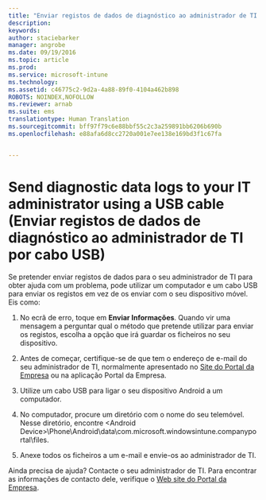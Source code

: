 ```yaml
---
title: "Enviar registos de dados de diagnóstico ao administrador de TI por cabo USB | Microsoft Intune"
description: 
keywords: 
author: staciebarker
manager: angrobe
ms.date: 09/19/2016
ms.topic: article
ms.prod: 
ms.service: microsoft-intune
ms.technology: 
ms.assetid: c46775c2-9d2a-4a88-89f0-4104a462b898
ROBOTS: NOINDEX,NOFOLLOW
ms.reviewer: arnab
ms.suite: ems
translationtype: Human Translation
ms.sourcegitcommit: bff97f79c6e88bbf55c2c3a259891bb6206b690b
ms.openlocfilehash: e88afa6d8cc2720a001e7ee138e169bd3f1c67fa


---
```



# Send diagnostic data logs to your IT administrator using a USB cable (Enviar registos de dados de diagnóstico ao administrador de TI por cabo USB)

Se pretender enviar registos de dados para o seu administrador de TI para obter ajuda com um problema, pode utilizar um computador e um cabo USB para enviar os registos em vez de os enviar com o seu dispositivo móvel. Eis como:

1.  No ecrã de erro, toque em **Enviar Informações**. Quando vir uma mensagem a perguntar qual o método que pretende utilizar para enviar os registos, escolha a opção que irá guardar os ficheiros no seu dispositivo.

2.  Antes de começar, certifique-se de que tem o endereço de e-mail do seu administrador de TI, normalmente apresentado no [Site do Portal da Empresa](http://portal.manage.microsoft.com) ou na aplicação Portal da Empresa.

2.  Utilize um cabo USB para ligar o seu dispositivo Android a um computador.

3.  No computador, procure um diretório com o nome do seu telemóvel. Nesse diretório, encontre &lt;Android Device&gt;\Phone\Android\data\com.microsoft.windowsintune.companyportal\files\.

4.  Anexe todos os ficheiros a um e-mail e envie-os ao administrador de TI.

Ainda precisa de ajuda? Contacte o seu administrador de TI. Para encontrar as informações de contacto dele, verifique o [Web site do Portal da Empresa](http://portal.manage.microsoft.com).





<!--HONumber=Sep16_HO3-->


